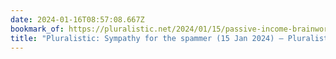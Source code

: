 ```yaml
---
date: 2024-01-16T08:57:08.667Z
bookmark_of: https://pluralistic.net/2024/01/15/passive-income-brainworms/#four-hour-work-week
title: "Pluralistic: Sympathy for the spammer (15 Jan 2024) – Pluralistic: Daily links from Cory Doctorow"
---
```

